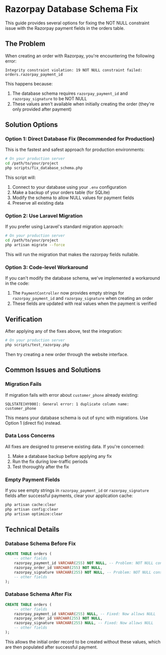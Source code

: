 # Razorpay Database Schema Fix

This guide provides several options for fixing the NOT NULL constraint issue with the Razorpay payment fields in the orders table.

## The Problem

When creating an order with Razorpay, you're encountering the following error:

```
Integrity constraint violation: 19 NOT NULL constraint failed: orders.razorpay_payment_id
```

This happens because:

1. The database schema requires `razorpay_payment_id` and `razorpay_signature` to be NOT NULL
2. These values aren't available when initially creating the order (they're only provided after payment)

## Solution Options

### Option 1: Direct Database Fix (Recommended for Production)

This is the fastest and safest approach for production environments:

```bash
# On your production server
cd /path/to/your/project
php scripts/fix_database_schema.php
```

This script will:

1. Connect to your database using your `.env` configuration
2. Make a backup of your orders table (for SQLite)
3. Modify the schema to allow NULL values for payment fields
4. Preserve all existing data

### Option 2: Use Laravel Migration

If you prefer using Laravel's standard migration approach:

```bash
# On your production server
cd /path/to/your/project
php artisan migrate --force
```

This will run the migration that makes the razorpay fields nullable.

### Option 3: Code-level Workaround

If you can't modify the database schema, we've implemented a workaround in the code:

1. The `PaymentController` now provides empty strings for `razorpay_payment_id` and `razorpay_signature` when creating an order
2. These fields are updated with real values when the payment is verified

## Verification

After applying any of the fixes above, test the integration:

```bash
# On your production server
php scripts/test_razorpay.php
```

Then try creating a new order through the website interface.

## Common Issues and Solutions

### Migration Fails

If migration fails with error about `customer_phone` already existing:

```
SQLSTATE[HY000]: General error: 1 duplicate column name: customer_phone
```

This means your database schema is out of sync with migrations. Use Option 1 (direct fix) instead.

### Data Loss Concerns

All fixes are designed to preserve existing data. If you're concerned:

1. Make a database backup before applying any fix
2. Run the fix during low-traffic periods
3. Test thoroughly after the fix

### Empty Payment Fields

If you see empty strings in `razorpay_payment_id` or `razorpay_signature` fields after successful payments, clear your application cache:

```bash
php artisan cache:clear
php artisan config:clear
php artisan optimize:clear
```

## Technical Details

### Database Schema Before Fix

```sql
CREATE TABLE orders (
    -- other fields
    razorpay_payment_id VARCHAR(255) NOT NULL, -- Problem: NOT NULL constraint
    razorpay_order_id VARCHAR(255) NOT NULL,
    razorpay_signature VARCHAR(255) NOT NULL, -- Problem: NOT NULL constraint
    -- other fields
);
```

### Database Schema After Fix

```sql
CREATE TABLE orders (
    -- other fields
    razorpay_payment_id VARCHAR(255) NULL, -- Fixed: Now allows NULL
    razorpay_order_id VARCHAR(255) NOT NULL,
    razorpay_signature VARCHAR(255) NULL, -- Fixed: Now allows NULL
    -- other fields
);
```

This allows the initial order record to be created without these values, which are then populated after successful payment.
